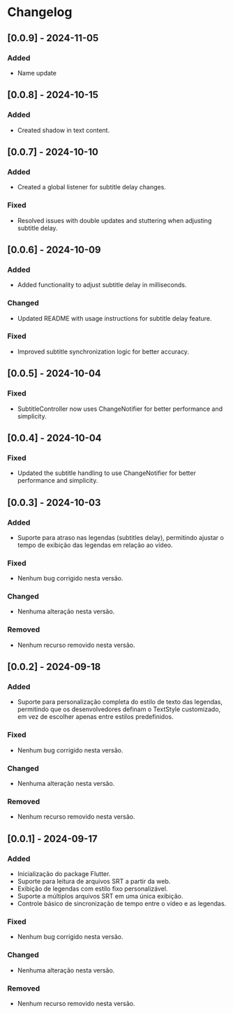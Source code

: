 # Changelog

## [0.0.9] - 2024-11-05
### Added
- Name update

## [0.0.8] - 2024-10-15
### Added
- Created shadow in text content.

## [0.0.7] - 2024-10-10
### Added
- Created a global listener for subtitle delay changes.

### Fixed
- Resolved issues with double updates and stuttering when adjusting subtitle delay.

## [0.0.6] - 2024-10-09
### Added
- Added functionality to adjust subtitle delay in milliseconds.

### Changed
- Updated README with usage instructions for subtitle delay feature.

### Fixed
- Improved subtitle synchronization logic for better accuracy.

## [0.0.5] - 2024-10-04
### Fixed
- SubtitleController now uses ChangeNotifier for better performance and simplicity.

## [0.0.4] - 2024-10-04
### Fixed
- Updated the subtitle handling to use ChangeNotifier for better performance and simplicity.

## [0.0.3] - 2024-10-03
### Added
- Suporte para atraso nas legendas (subtitles delay), permitindo ajustar o tempo de exibição das legendas em relação ao vídeo.

### Fixed
- Nenhum bug corrigido nesta versão.

### Changed
- Nenhuma alteração nesta versão.

### Removed
- Nenhum recurso removido nesta versão.


## [0.0.2] - 2024-09-18
### Added
- Suporte para personalização completa do estilo de texto das legendas, permitindo que os desenvolvedores definam o TextStyle customizado, em vez de escolher apenas entre estilos predefinidos.

### Fixed
- Nenhum bug corrigido nesta versão.

### Changed
- Nenhuma alteração nesta versão.

### Removed
- Nenhum recurso removido nesta versão.


## [0.0.1] - 2024-09-17
### Added
- Inicialização do package Flutter.
- Suporte para leitura de arquivos SRT a partir da web.
- Exibição de legendas com estilo fixo personalizável.
- Suporte a múltiplos arquivos SRT em uma única exibição.
- Controle básico de sincronização de tempo entre o vídeo e as legendas.

### Fixed
- Nenhum bug corrigido nesta versão.

### Changed
- Nenhuma alteração nesta versão.

### Removed
- Nenhum recurso removido nesta versão.